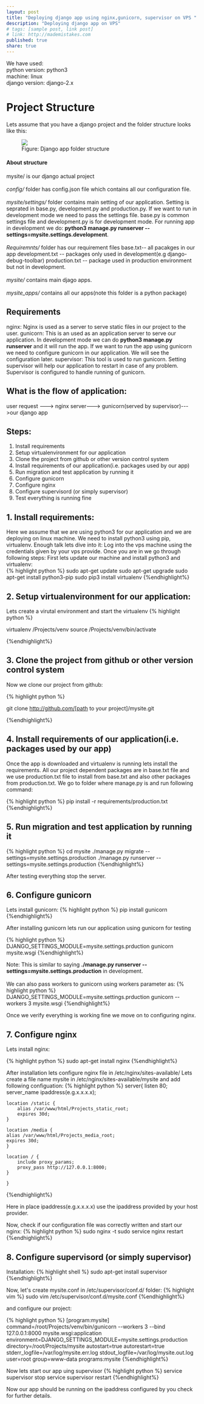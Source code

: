 ```yaml
---
layout: post
title: "Deploying django app using nginx,gunicorn, supervisor on VPS "
description: "Deploying django app on VPS"
# tags: [sample post, link post]
# link: http://mademistakes.com  
published: true
share: true
---
```

We have used:
<br/>
python version: python3 
<br/>
machine: linux
<br/>
django version: django-2.x


# Project Structure

Lets assume that you have a django project and the folder structure looks like this:
<figure class="first">
	<img src="/images/my_post_images/django_app_structure.png">
	<figcaption>Figure: Django app folder structure</figcaption>
</figure>

#### About structure
mysite/ is our django actual project
<br/>
<br/>
*config/* folder has config.json file which contains all our configuration file.
<br/>
<br/>
*mysite/settings/* folder contains main setting of our application.
Setting is seprated in base.py, development.py and production.py.
If we want to run in development mode we need to pass the settings file.
base.py is common settings file and development.py is for development mode.
For running app in development we do: __python3 manage.py runserver --settings=mysite.settings.development__.
<br/>
<br/>
*Requiremnts/* folder has our requirement files 
base.txt-- all pacakges in our app
development.txt -- packages only used in development(e.g django-debug-toolbar)
production.txt -- package used in production environment but not in development.
<br/>
<br/>
*mysite/* contains main djago apps.
<br/>
<br/>
*mysite_apps/* contains all our apps(note this folder is a python package)


## Requirements

nginx: Nginx is used as a server to serve static files in our project to the user. 
gunicorn: This is an used as an application server to serve our application. In development mode we can do 
__python3 manage.py runserver__ and it will run the app. If we want to run the app using gunicorn we need to configure gunicorn in our application. We will see the configuration later.
supervisor: This tool is used to run gunicorn. Setting supervisor will help our application to restart in case of any problem. Supervisor is configured to handle running of gunicorn.

## What is the flow of application:
user request ---> nginx server---> gunicorn(served by supervisor)--->our django app

## Steps:
1. Install requirements
2. Setup virtualenvironment for our application
3. Clone the project from github or other version control system
4. Install requirements of our application(i.e. packages used by our app)
5. Run migration and test application by running it
6. Configure gunicorn
7. Configure nginx
8. Configure supervisord (or simply supervisor)
9. Test everything is running fine


## 1. Install requirements:
Here we assume that we are using python3 for our application and we are deploying on linux machine.
We need to install python3 using pip, virtualenv. 
Enough talk lets dive into it:
Log into the vps machine using the credentials given by your vps provide. Once you are in we go through following steps:
First lets update our machine and install python3 and virtualenv:	
{% highlight python %}
sudo apt-get update
sudo apt-get upgrade
sudo apt-get install python3-pip
sudo pip3 install virtualenv
{%endhighlight%}

## 2. Setup virtualenvironment for our application:
Lets create a virutal environment and start the virtualenv
{% highlight python %}

virtualenv /Projects/venv
source /Projects/venv/bin/activate

{%endhighlight%}

## 3. Clone the project from github or other version control system
Now we clone our project from github:


{% highlight python %}

git clone http://github.com/[path to your project]/mysite.git

{%endhighlight%}

## 4. Install requirements of our application(i.e. packages used by our app)
Once the app is downloaded and virtualenv is running lets install the requirements. All our project dependent packages are in base.txt file and we use production.txt file to install from base.txt and also other packages from production.txt. We go to folder where manage.py is and run following command:

{% highlight python %}
pip install -r requirements/production.txt
{%endhighlight%}

## 5. Run migration and test application by running it

{% highlight python %}
cd mysite
./manage.py migrate --settings=mysite.settings.production
./manage.py runserver --settings=mysite.settings.production
{%endhighlight%}

After testing everything stop the server.

## 6. Configure gunicorn
Lets install gunicorn:
{% highlight python %}
pip install gunicorn
{%endhighlight%}

After installing gunicorn lets run our application using gunicorn for testing

{% highlight python %}
DJANGO_SETTINGS_MODULE=mysite.settings.prduction  gunicorn mysite.wsgi
{%endhighlight%}

Note: This is similar to saying __./manage.py runserver --settings=mysite.settings.production__ in development.
<br>
<br>
We can also pass workers to gunicorn using workers parameter as:
{% highlight python %}
DJANGO_SETTINGS_MODULE=mysite.settings.prduction  gunicorn --workers 3 mysite.wsgi
{%endhighlight%}

Once we verify everything is working fine we move on to configuring nginx.

## 7. Configure nginx
Lets install nginx:

{% highlight python %}
sudo apt-get install nginx
{%endhighlight%}

After installation lets configure nginx file in /etc/nginx/sites-available/
Lets create a file name mysite in /etc/nginx/sites-available/mysite  and add following configuation:
{% highlight python %}
server{
	listen 80;
	server_name ipaddress(e.g.x.x.x.x);
	
	location /static {
		alias /var/www/html/Projects_static_root;
		expires 30d;
	}
	
	location /media {
	alias /var/www/html/Projects_media_root;
	expires 30d;
	}

	location / {
		include proxy_params;
		proxy_pass http://127.0.0.1:8000;
	}
	
	}
{%endhighlight%}

Here in place  ipaddress(e.g.x.x.x.x) use the ipaddress provided by your host provider.

Now, check if our configuration file was correctly written and start our nginx:
{% highlight python %}
sudo nginx -t
sudo service nginx restart
{%endhighlight%}

## 8. Configure supervisord (or simply supervisor)
Installation:
{% highlight shell %}
sudo apt-get install supervisor
{%endhighlight%}

Now, let's create mysite.conf in /etc/supervisor/conf.d/ folder:
{% highlight vim %}
sudo vim /etc/supervisor/conf.d/mysite.conf
{%endhighlight%}

and configure our project:

{% highlight python %}
[program:mysite]
command=/root/Projects/venv/bin/gunicorn --workers 3 --bind 127.0.0.1:8000 mysite.wsgi:application
environment=DJANGO_SETTINGS_MODULE=mysite.settings.production
directory=/root/Projects/mysite
autostart=true
autorestart=true
stderr_logfile=/var/log/mysite.err.log
stdout_logfile=/var/log/mysite.out.log
user=root
group=www-data
programs:mysite
{%endhighlight%}

Now lets start our app uing supervisor
{% highlight python %}
service supervisor stop
service supervisor restart
{%endhighlight%}

Now our app should be running on the ipaddress configured by you check for further details.